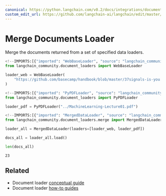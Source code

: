 ```yaml
---
canonical: https://python.langchain.com/v0.2/docs/integrations/document_loaders/merge_doc/
custom_edit_url: https://github.com/langchain-ai/langchain/edit/master/docs/docs/integrations/document_loaders/merge_doc.ipynb
---
```


# Merge Documents Loader

Merge the documents returned from a set of specified data loaders.

```python
<!--IMPORTS:[{"imported": "WebBaseLoader", "source": "langchain_community.document_loaders", "docs": "https://api.python.langchain.com/en/latest/document_loaders/langchain_community.document_loaders.web_base.WebBaseLoader.html", "title": "Merge Documents Loader"}]-->
from langchain_community.document_loaders import WebBaseLoader

loader_web = WebBaseLoader(
    "https://github.com/basecamp/handbook/blob/master/37signals-is-you.md"
)
```

```python
<!--IMPORTS:[{"imported": "PyPDFLoader", "source": "langchain_community.document_loaders", "docs": "https://api.python.langchain.com/en/latest/document_loaders/langchain_community.document_loaders.pdf.PyPDFLoader.html", "title": "Merge Documents Loader"}]-->
from langchain_community.document_loaders import PyPDFLoader

loader_pdf = PyPDFLoader("../MachineLearning-Lecture01.pdf")
```

```python
<!--IMPORTS:[{"imported": "MergedDataLoader", "source": "langchain_community.document_loaders.merge", "docs": "https://api.python.langchain.com/en/latest/document_loaders/langchain_community.document_loaders.merge.MergedDataLoader.html", "title": "Merge Documents Loader"}]-->
from langchain_community.document_loaders.merge import MergedDataLoader

loader_all = MergedDataLoader(loaders=[loader_web, loader_pdf])
```

```python
docs_all = loader_all.load()
```

```python
len(docs_all)
```

```output
23
```

## Related

- Document loader [conceptual guide](/docs/concepts/#document-loaders)
- Document loader [how-to guides](/docs/how_to/#document-loaders)